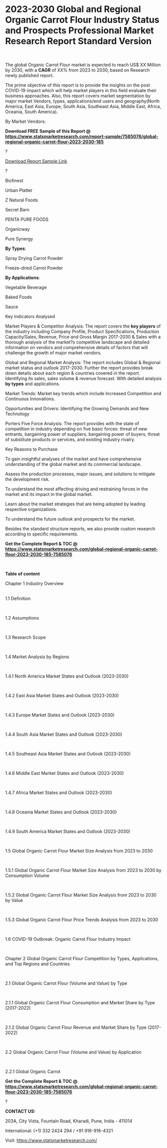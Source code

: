 <h1>2023-2030 Global and Regional Organic Carrot Flour Industry Status and Prospects Professional Market Research Report Standard Version</h1><br/><p>The global Organic Carrot Flour market is expected to reach US$ XX Million by 2030, with a <strong>CAGR</strong> of XX% from 2023 to 2030, based on Research newly published report.</p>
 
 
 
 <p>The prime objective of this report is to provide the insights on the post COVID-19 impact which will help market players in this field evaluate their business approaches. Also, this report covers market segmentation by major market Vendors, types, applications/end users and geography(North America, East Asia, Europe, South Asia, Southeast Asia, Middle East, Africa, Oceania, South America).</p>
 
 
 
 <p>By Market Vendors:</p>
 
 
 
 <div><b>Download FREE Sample of this Report @ <a href="https://www.statsmarketresearch.com/download-free-sample/7585076/global-regional-organic-carrot-flour-2023-2030-185">https://www.statsmarketresearch.com/report-sample/7585076/global-regional-organic-carrot-flour-2023-2030-185</a></b></div>
 
 
 
 <p>? </p>
 
 
 
 <p><a href="https://www.statsmarketresearch.com/download-free-sample/7585076/global-regional-organic-carrot-flour-2023-2030-185">Download Report Sample Link</a></p>
 
 
 
 <p>? </p>
 
 
 
 <p>Biofinest</p>
 
 
 
 <p>Urban Platter</p>
 
 
 
 <p>Z Natural Foods</p>
 
 
 
 <p>Secret Barn</p>
 
 
 
 <p>PENTA PURE FOODS</p>
 
 
 
 <p>Organicway</p>
 
 
 
 <p>Pure Synergy</p>
 
 
 
 <p><strong>By Types</strong>:</p>
 
 
 
 <p>Spray Drying Carrot Powder</p>
 
 
 
 <p>Freeze-dried Carrot Powder</p>
 
 
 
 <p><strong><strong>By Applications</strong></strong>:</p>
 
 
 
 <p>Vegetable Beverage</p>
 
 
 
 <p>Baked Foods</p>
 
 
 
 <p>Sauce</p>
 
 
 
 <p>Key Indicators Analysed</p>
 
 
 
 <p>Market Players & Competitor Analysis: The report covers the <strong>key players</strong> of the industry including Company Profile, Product Specifications, Production Capacity/Sales, Revenue, Price and Gross Margin 2017-2030 & Sales with a thorough analysis of the market?s competitive landscape and detailed information on vendors and comprehensive details of factors that will challenge the growth of major market vendors.</p>
 
 
 
 <p>Global and Regional Market Analysis: The report includes Global & Regional market status and outlook 2017-2030. Further the report provides break down details about each region & countries covered in the report. Identifying its sales, sales volume & revenue forecast. With detailed analysis <strong>by types</strong> and applications.</p>
 
 
 
 <p>Market Trends: Market key trends which include Increased Competition and Continuous Innovations.</p>
 
 
 
 <p>Opportunities and Drivers: Identifying the Growing Demands and New Technology</p>
 
 
 
 <p>Porters Five Force Analysis: The report provides with the state of competition in industry depending on five basic forces: threat of new entrants, bargaining power of suppliers, bargaining power of buyers, threat of substitute products or services, and existing industry rivalry.</p>
 
 
 
 <p>Key Reasons to Purchase</p>
 
 
 
 <p>To gain insightful analyses of the market and have comprehensive understanding of the global market and its commercial landscape.</p>
 
 
 
 <p>Assess the production processes, major issues, and solutions to mitigate the development risk.</p>
 
 
 
 <p>To understand the most affecting driving and restraining forces in the market and its impact in the global market.</p>
 
 
 
 <p>Learn about the market strategies that are being adopted by leading respective organizations.</p>
 
 
 
 <p>To understand the future outlook and prospects for the market.</p>
 
 
 
 <p>Besides the standard structure reports, we also provide custom research according to specific requirements.</p>
 
 
 
 <div><b>Get the Complete Report & TOC @ <a href="https://www.statsmarketresearch.com/global-regional-organic-carrot-flour-2023-2030-185-7585076">https://www.statsmarketresearch.com/global-regional-organic-carrot-flour-2023-2030-185-7585076</a></b></div>
 
 
 
 <p><br />
 
 <b>Table of content</b></p>
 
 
 
 <p>Chapter 1 Industry Overview<br />
 
 <br />
 
 1.1 Definition<br />
 
 <br />
 
 1.2 Assumptions<br />
 
 <br />
 
 1.3 Research Scope<br />
 
 <br />
 
 1.4 Market Analysis by Regions<br />
 
 <br />
 
 1.4.1 North America Market States and Outlook (2023-2030)<br />
 
 <br />
 
 1.4.2 East Asia Market States and Outlook (2023-2030)<br />
 
 <br />
 
 1.4.3 Europe Market States and Outlook (2023-2030)<br />
 
 <br />
 
 1.4.4 South Asia Market States and Outlook (2023-2030)<br />
 
 <br />
 
 1.4.5 Southeast Asia Market States and Outlook (2023-2030)<br />
 
 <br />
 
 1.4.6 Middle East Market States and Outlook (2023-2030)<br />
 
 <br />
 
 1.4.7 Africa Market States and Outlook (2023-2030)<br />
 
 <br />
 
 1.4.8 Oceania Market States and Outlook (2023-2030)<br />
 
 <br />
 
 1.4.9 South America Market States and Outlook (2023-2030)<br />
 
 <br />
 
 1.5 Global Organic Carrot Flour Market Size Analysis from 2023 to 2030<br />
 
 <br />
 
 1.5.1 Global Organic Carrot Flour Market Size Analysis from 2023 to 2030 by Consumption Volume<br />
 
 <br />
 
 1.5.2 Global Organic Carrot Flour Market Size Analysis from 2023 to 2030 by Value<br />
 
 <br />
 
 1.5.3 Global Organic Carrot Flour Price Trends Analysis from 2023 to 2030<br />
 
 <br />
 
 1.6 COVID-19 Outbreak: Organic Carrot Flour Industry Impact<br />
 
 <br />
 
 Chapter 2 Global Organic Carrot Flour Competition by Types, Applications, and Top Regions and Countries<br />
 
 <br />
 
 2.1 Global Organic Carrot Flour (Volume and Value) by Type<br />
 
 <br />
 
 2.1.1 Global Organic Carrot Flour Consumption and Market Share by Type (2017-2022)<br />
 
 <br />
 
 2.1.2 Global Organic Carrot Flour Revenue and Market Share by Type (2017-2022)<br />
 
 <br />
 
 2.2 Global Organic Carrot Flour (Volume and Value) by Application<br />
 
 <br />
 
 2.2.1 Global Organic Carrot</p>
 
 
 
 <div><b>Get the Complete Report & TOC @ <a href="https://www.statsmarketresearch.com/global-regional-organic-carrot-flour-2023-2030-185-7585076">https://www.statsmarketresearch.com/global-regional-organic-carrot-flour-2023-2030-185-7585076</a></b></div>
 
 
 
 <p>? </p>
 
 
 
 <p><b>CONTACT US:</b><br />
 
 203A, City Vista, Fountain Road, Kharadi, Pune, India - 411014<br />
 
 International: (+1) 332 2424 294 / +91 916-916-4321<br />
 
 Visit: <a href="https://www.statsmarketresearch.com/">https://www.statsmarketresearch.com/</a></p>